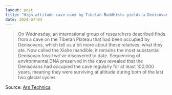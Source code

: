 ```yaml
---
layout: post
title: "High-altitude cave used by Tibetan Buddhists yields a Denisovan fossil"
date: 2024-07-04
---
```


> On Wednesday, an international group of researchers described finds from
a cave on the Tibetan Plateau that had been occupied by Denisovans, which
tell us a bit more about these relatives: what they ate. Now called the
Xiahe mandible, it remains the most substantial Denisovan fossil we've
discovered to date. Sequencing of environmental DNA preserved in the cave
revealed that the Denisovans had occupied the cave regularly for at least
100,000 years, meaning they were surviving at altitude during both of the
last two glacial cycles.

Source: [Ars Technica](https://arstechnica.com/?p=2035203)


